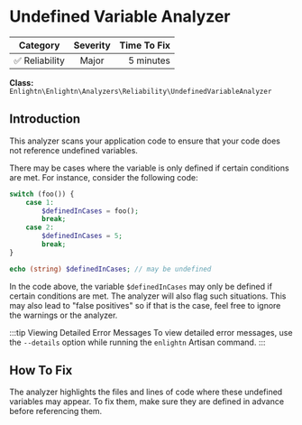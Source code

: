 # Undefined Variable Analyzer

| Category       | Severity   | Time To Fix  |
| -------------  |:----------:| ------------:|
| :white_check_mark: Reliability | Major     | 5 minutes    |

**Class:** `Enlightn\Enlightn\Analyzers\Reliability\UndefinedVariableAnalyzer`

## Introduction

This analyzer scans your application code to ensure that your code does not reference undefined variables.

There may be cases where the variable is only defined if certain conditions are met. For instance, consider the following code:

```php
switch (foo()) {
    case 1:
        $definedInCases = foo();
        break;
    case 2:
        $definedInCases = 5;
        break;
}

echo (string) $definedInCases; // may be undefined
```

In the code above, the variable `$definedInCases` may only be defined if certain conditions are met. The analyzer will also flag such situations. This may also lead to "false positives" so if that is the case, feel free to ignore the warnings or the analyzer.

:::tip Viewing Detailed Error Messages
To view detailed error messages, use the `--details` option while running the `enlightn` Artisan command.
:::

## How To Fix

The analyzer highlights the files and lines of code where these undefined variables may appear. To fix them, make sure they are defined in advance before referencing them.